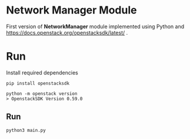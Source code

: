 # Network Manager Module
First version of __NetworkManager__ module implemented using Python and https://docs.openstack.org/openstacksdk/latest/ .

# Run
Install required dependencies
```
pip install openstacksdk
```

```
python -m openstack version
> OpenstackSDK Version 0.59.0
```

## Run 
```
python3 main.py
```